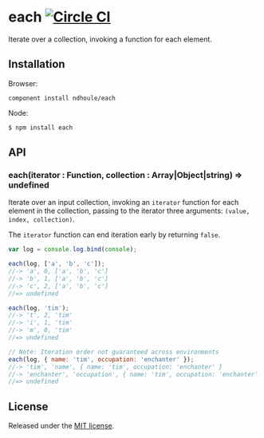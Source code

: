 # each [![Circle CI][circleci-badge]][circleci-link]

Iterate over a collection, invoking a function for each element.

## Installation

Browser:

```
component install ndhoule/each
```

Node:

```sh
$ npm install each
```

## API

### each(iterator : Function, collection : Array|Object|string) => undefined

Iterate over an input collection, invoking an `iterator` function for each element in the collection, passing to the iterator three arguments: `(value, index, collection)`.

The `iterator` function can end iteration early by returning `false`.

```javascript
var log = console.log.bind(console);

each(log, ['a', 'b', 'c']);
//-> 'a', 0, ['a', 'b', 'c']
//-> 'b', 1, ['a', 'b', 'c']
//-> 'c', 2, ['a', 'b', 'c']
//=> undefined

each(log, 'tim');
//-> 't', 2, 'tim'
//-> 'i', 1, 'tim'
//-> 'm', 0, 'tim'
//=> undefined

// Note: Iteration order not guaranteed across environments
each(log, { name: 'tim', occupation: 'enchanter' });
//-> 'tim', 'name', { name: 'tim', occupation: 'enchanter' }
//-> 'enchanter', 'occupation', { name: 'tim', occupation: 'enchanter' }
//=> undefined
```

## License

Released under the [MIT license](LICENSE.md).

[circleci-link]: https://circleci.com/gh/ndhoule/values
[circleci-badge]: https://circleci.com/gh/ndhoule/values.svg?style=svg&circle-token=4d65820fbf012e2c1c6649d9ba9319cdbfc0e549
